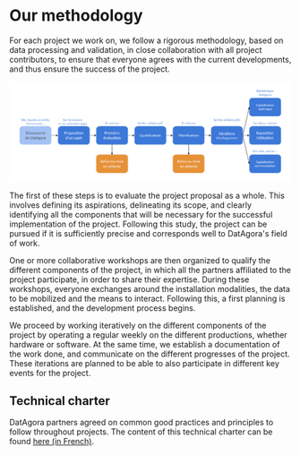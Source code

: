 # Our methodology

For each project we work on, we follow a rigorous methodology, based on data processing and validation, in close collaboration with all project contributors, to ensure that everyone agrees with the current developments, and thus ensure the success of the project.

<img align="center" src="DatAgora_Diagram_Methodology.png" width="800">

The first of these steps is to evaluate the project proposal as a whole. This involves defining its aspirations, delineating its scope, and clearly identifying all the components that will be necessary for the successful implementation of the project. Following this study, the project can be pursued if it is sufficiently precise and corresponds well to DatAgora's field of work.

One or more collaborative workshops are then organized to qualify the different components of the project, in which all the partners affiliated to the project participate, in order to share their expertise. During these workshops, everyone exchanges around the installation modalities, the data to be mobilized and the means to interact. Following this, a first planning is established, and the development process begins.

We proceed by working iteratively on the different components of the project by operating a regular weekly on the different productions, whether hardware or software. At the same time, we establish a documentation of the work done, and communicate on the different progresses of the project. These iterations are planned to be able to also participate in different key events for the project.

## Technical charter
DatAgora partners agreed on common good practices and principles to follow throughout projects.
The content of this technical charter can be found [here (in French)](https://www.notion.so/Charte-technique-et-suivi-des-composants-59a3b4cd49954e02ad0beb8fa4da7d66).
